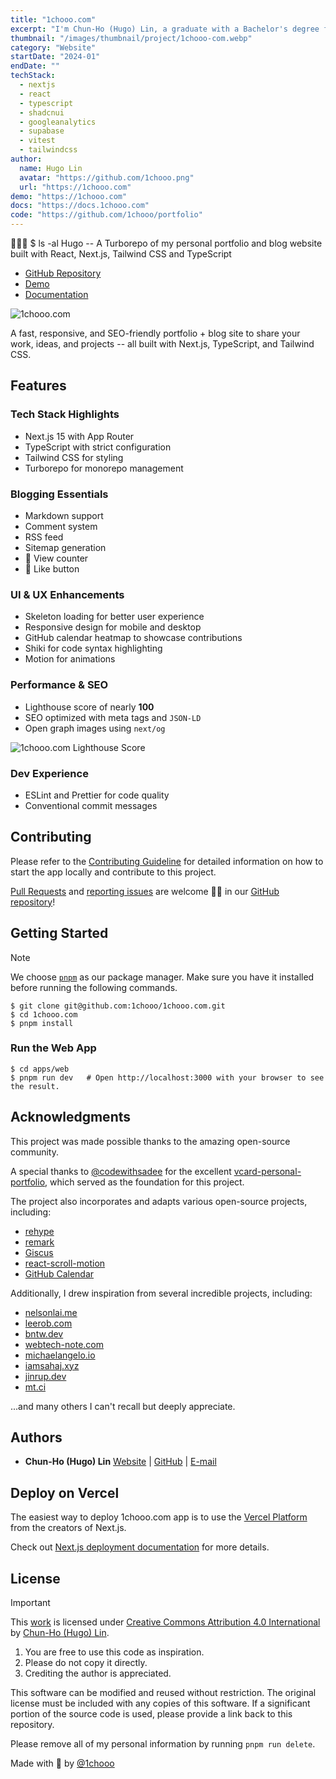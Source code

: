 ```yaml
---
title: "1chooo.com"
excerpt: "I'm Chun-Ho (Hugo) Lin, a graduate with a Bachelor's degree from National Central University (NCU) 🐿️, driven by a sincere passion for Software Engineering 💻."
thumbnail: "/images/thumbnail/project/1chooo-com.webp"
category: "Website"
startDate: "2024-01"
endDate: ""
techStack:
  - nextjs
  - react
  - typescript
  - shadcnui
  - googleanalytics
  - supabase
  - vitest
  - tailwindcss
author:
  name: Hugo Lin
  avatar: "https://github.com/1chooo.png"
  url: "https://1chooo.com"
demo: "https://1chooo.com"
docs: "https://docs.1chooo.com"
code: "https://github.com/1chooo/portfolio"
---
```


👨🏻‍💻 $ ls -al Hugo -- A Turborepo of my personal portfolio and blog website built with React, Next.js, Tailwind CSS and TypeScript

- [GitHub Repository](https://github.com/1chooo/portfolio)
- [Demo](https://1chooo.com)
- [Documentation](https://docs.1chooo.com)

![1chooo.com](/images/thumbnail/project/1chooo-com.webp)

A fast, responsive, and SEO-friendly portfolio + blog site to share your work, ideas, and projects -- all built with Next.js, TypeScript, and Tailwind CSS.

## Features

### Tech Stack Highlights

- Next.js 15 with App Router
- TypeScript with strict configuration
- Tailwind CSS for styling
- Turborepo for monorepo management

### Blogging Essentials

- Markdown support
- Comment system
- RSS feed
- Sitemap generation
- 🚧 View counter
- 🚧 Like button

### UI & UX Enhancements

- Skeleton loading for better user experience
- Responsive design for mobile and desktop
- GitHub calendar heatmap to showcase contributions
- Shiki for code syntax highlighting
- Motion for animations

### Performance & SEO

- Lighthouse score of nearly **100**
- SEO optimized with meta tags and `JSON-LD`
- Open graph images using `next/og`

![1chooo.com Lighthouse Score](https://raw.githubusercontent.com/1chooo/portfolio/main/.github/images/seo.webp)

### Dev Experience

- ESLint and Prettier for code quality
- Conventional commit messages

## Contributing

Please refer to the [Contributing Guideline] for detailed information on how to start the app locally and contribute to this project.

[Contributing Guideline]: https://docs.1chooo.com/contributing

[Pull Requests](https://github.com/1chooo/portfolio/pulls) and [reporting issues](https://github.com/1chooo/portfolio/issues) are welcome 🫵🏻 in our [GitHub repository](https://github.com/1chooo/portfolio)!

## Getting Started

> [!NOTE]
> We choose [`pnpm`](https://pnpm.io/) as our package manager. Make sure you have it installed before running the following commands.

```shell
$ git clone git@github.com:1chooo/1chooo.com.git
$ cd 1chooo.com
$ pnpm install
```

### Run the Web App

```shell
$ cd apps/web
$ pnpm run dev   # Open http://localhost:3000 with your browser to see the result.
```

## Acknowledgments

This project was made possible thanks to the amazing open-source community.

A special thanks to [@codewithsadee](https://github.com/codewithsadee) for the excellent [vcard-personal-portfolio](https://github.com/codewithsadee/vcard-personal-portfolio), which served as the foundation for this project.

The project also incorporates and adapts various open-source projects, including:

- [rehype](https://github.com/rehypejs/rehype)
- [remark](https://github.com/remarkjs/remark)
- [Giscus](https://giscus.app/)
- [react-scroll-motion](https://github.com/1000ship/react-scroll-motion)
- [GitHub Calendar](https://github.com/grubersjoe/react-github-calendar)

Additionally, I drew inspiration from several incredible projects, including:

- [nelsonlai.me](https://nelsonlai.me)
- [leerob.com](https://leerob.com)
- [bntw.dev](https://bntw.dev)
- [webtech-note.com](https://webtech-note.com)
- [michaelangelo.io](https://michaelangelo.io)
- [iamsahaj.xyz](https://iamsahaj.xyz)
- [jinrup.dev](https://www.jinrup.dev)
- [mt.ci](https://mt.ci)

...and many others I can't recall but deeply appreciate.

## Authors

- **Chun-Ho (Hugo) Lin** [Website](https://1chooo.com) | [GitHub](https://github.com/1chooo) | [E-mail](mailto:hugo@1chooo.com)

## Deploy on Vercel

The easiest way to deploy 1chooo.com app is to use the [Vercel Platform](https://vercel.com/new?utm_medium=default-template&filter=next.js&utm_source=create-next-app&utm_campaign=create-next-app-readme) from the creators of Next.js.

Check out [Next.js deployment documentation](https://nextjs.org/docs/app/building-your-application/deploying) for more details.

## License

> [!IMPORTANT]
> This [work](https://github.com/1chooo/portfolio) is licensed under [Creative Commons Attribution 4.0 International][cc-by] by [Chun-Ho (Hugo) Lin][1chooo-com].
>
> [cc-by]: http://creativecommons.org/licenses/by/4.0/
>
> 1. You are free to use this code as inspiration.
> 2. Please do not copy it directly.
> 3. Crediting the author is appreciated.

This software can be modified and reused without restriction.
The original license must be included with any copies of this software.
If a significant portion of the source code is used, please provide a link back to this repository.

Please remove all of my personal information by running `pnpm run delete`.

Made with 🖤 by [@1chooo][1chooo-com]

[1chooo-com]: https://1chooo.com
